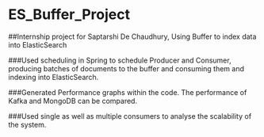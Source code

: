 # ES_Buffer_Project

##Internship project for Saptarshi De Chaudhury, Using Buffer to index data into ElasticSearch

###Used scheduling in Spring to schedule Producer and Consumer, producing batches of documents to the buffer and consuming them and indexing into ElasticSearch.

###Generated Performance graphs within the code. The performance of Kafka and MongoDB can be compared.

###Used single as well as multiple consumers to analyse the scalability of the system.
